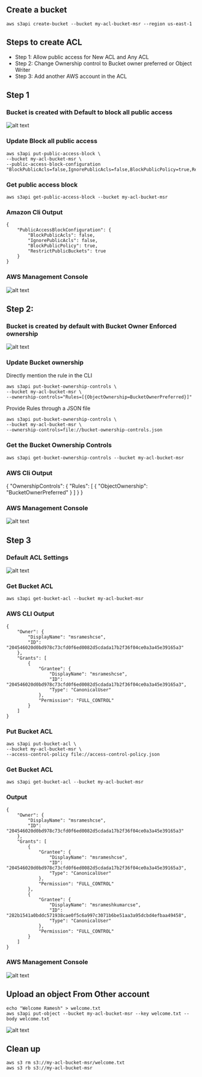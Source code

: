 ## Create a bucket
```
aws s3api create-bucket --bucket my-acl-bucket-msr --region us-east-1
```
## Steps to create ACL
- Step 1: Allow public access for New ACL and Any ACL
- Step 2: Change Ownership control to Bucket owner preferred or Object Writer
- Step 3: Add another AWS account in the ACL

## Step 1
### Bucket is created with Default to block all public access
![alt text](image.png)

### Update Block all public access
```
aws s3api put-public-access-block \
--bucket my-acl-bucket-msr \
--public-access-block-configuration "BlockPublicAcls=false,IgnorePublicAcls=false,BlockPublicPolicy=true,RestrictPublicBuckets=true"
``` 

### Get public access block
```
aws s3api get-public-access-block --bucket my-acl-bucket-msr
```
### Amazon Cli Output
```
{
    "PublicAccessBlockConfiguration": {
        "BlockPublicAcls": false,
        "IgnorePublicAcls": false,
        "BlockPublicPolicy": true,
        "RestrictPublicBuckets": true
    }
}
```

### AWS Management Console
![alt text](image-1.png)

## Step 2:
### Bucket is created by default with Bucket Owner Enforced ownership
![alt text](image-2.png)

### Update Bucket ownership
Directly mention the rule in the CLI
```
aws s3api put-bucket-ownership-controls \
--bucket my-acl-bucket-msr \
--ownership-controls="Rules=[{ObjectOwnership=BucketOwnerPreferred}]"
```
Provide Rules through a JSON file
```
aws s3api put-bucket-ownership-controls \
--bucket my-acl-bucket-msr \
--ownership-controls=file://bucket-ownership-controls.json
```

### Get the Bucket Ownership Controls
```
aws s3api get-bucket-ownership-controls --bucket my-acl-bucket-msr
```

### AWS Cli Output
{
    "OwnershipControls": {
        "Rules": [
            {
                "ObjectOwnership": "BucketOwnerPreferred"
            }
        ]
    }
}

### AWS Management Console
![alt text](image-3.png)

## Step 3
### Default ACL Settings
![alt text](image-4.png)

### Get Bucket ACL
```
aws s3api get-bucket-acl --bucket my-acl-bucket-msr
```

### AWS CLI Output
```
{
    "Owner": {
        "DisplayName": "msrameshcse",
        "ID": "204546020d0bd978c73cfd0f6ed0082d5cdada17b2f36f04ce0a3a45e39165a3"
    },
    "Grants": [
        {
            "Grantee": {
                "DisplayName": "msrameshcse",
                "ID": "204546020d0bd978c73cfd0f6ed0082d5cdada17b2f36f04ce0a3a45e39165a3",
                "Type": "CanonicalUser"
            },
            "Permission": "FULL_CONTROL"
        }
    ]
}
```

### Put Bucket ACL
```
aws s3api put-bucket-acl \
--bucket my-acl-bucket-msr \
--access-control-policy file://access-control-policy.json
```

### Get Bucket ACL
```
aws s3api get-bucket-acl --bucket my-acl-bucket-msr
```

### Output
```
{
    "Owner": {
        "DisplayName": "msrameshcse",
        "ID": "204546020d0bd978c73cfd0f6ed0082d5cdada17b2f36f04ce0a3a45e39165a3"
    },
    "Grants": [
        {
            "Grantee": {
                "DisplayName": "msrameshcse",
                "ID": "204546020d0bd978c73cfd0f6ed0082d5cdada17b2f36f04ce0a3a45e39165a3",
                "Type": "CanonicalUser"
            },
            "Permission": "FULL_CONTROL"
        },
        {
            "Grantee": {
                "DisplayName": "msrameshkumarcse",
                "ID": "282b1541a0bddc571938cae0f5c6a997c3071b6be51aa3a95dcbd4efbaa49458",
                "Type": "CanonicalUser"
            },
            "Permission": "FULL_CONTROL"
        }
    ]
}
```

### AWS Management Console
![alt text](image-5.png) 


## Upload an object From Other account
```
echo "Welcome Ramesh" > welcome.txt
aws s3api put-object --bucket my-acl-bucket-msr --key welcome.txt --body welcome.txt
```
![alt text](image-6.png)

## Clean up
```
aws s3 rm s3://my-acl-bucket-msr/welcome.txt
aws s3 rb s3://my-acl-bucket-msr
